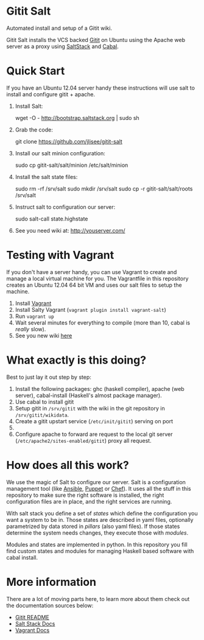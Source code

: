 Gitit Salt
===========

Automated install and setup of a Gitit wiki.

Gitit Salt installs the VCS backed [Gitit](http://gitit.net/) on Ubuntu
using the Apache web server as a proxy using
[SaltStack](http://saltstack.org/) and
[Cabal](http://www.haskell.org/cabal/).

Quick Start
============

If you have an Ubuntu 12.04 server handy these instructions will use
salt to install and configure gitit + apache.

 1. Install Salt:

     wget -O - http://bootstrap.saltstack.org | sudo sh

 2. Grab the code:

     git clone https://github.com/jlisee/gitit-salt

 3. Install our salt minion configuration:

     sudo cp gitit-salt/salt/minion /etc/salt/minion

 4. Install the salt state files:

     sudo rm -rf /srv/salt
     sudo mkdir /srv/salt
     sudo cp -r gitit-salt/salt/roots /srv/salt

 5. Instruct salt to configuration our server:

     sudo salt-call state.highstate

 6. See you need wiki at: http://youserver.com/


Testing with Vagrant
=====================

If you don't have a server handy, you can use Vagrant to create and
manage a local virtual machine for you.  The Vagrantfile in this
repository creates an Ubuntu 12.04 64 bit VM and uses our salt files to
setup the machine.

 1. Install [Vagrant](http://vagrantup)
 2. Install Salty Vagrant (``vagrant plugin install vagrant-salt``)
 3. Run ``vagrant up``
 4. Wait several minutes for everything to compile (more than 10, cabal
 is *really* slow).
 5. See you new wiki [here](http://localhost:8080)


What exactly is this doing?
============================

Best to just lay it out step by step:

 1. Install the following packages: ghc (haskell compiler), apache (web
 server), cabal-install (Haskell's almost package manager).
 2. Use cabal to install gitit
 3. Setup gitit in ``/srv/gitit`` with the wiki in the git repository in
 ``/srv/gitit/wikidata``.
 4. Create a gitit upstart service (``/etc/init/gitit``) serving on port
 5001.
 4. Configure apache to forward are request to the local git server
 (``/etc/apache2/sites-enabled/gitit``) proxy all request.


How does all this work?
========================

We use the magic of Salt to configure our server. Salt is a
configuration management tool (like
[Ansible](http://www.ansibleworks.com/),
[Puppet](https://puppetlabs.com/) or
[Chef](http://www.opscode.com/chef/)).  It uses all the stuff in this
repository to make sure the right software is installed, the right
configuration files are in place, and the right services are running.

With salt stack you define a set of *states* which define the
configuration you want a system to be in.  Those states are described in
yaml files, optionally parametrized by data stored in *pillars* (also
yaml files).  If those states determine the system needs changes, they
execute those with *modules*.

Modules and states are implemented in python.  In this repository you
fill find custom states and modules for managing Haskell based software
with cabal install.


More information
=================

There are a lot of moving parts here, to learn more about them check out
the documentation sources below:


 * [Gitit README](http://gitit.net/README)
 * [Salt Stack Docs](http://docs.saltstack.com/)
 * [Vagrant Docs](http://docs.vagrantup.com/v2/)
